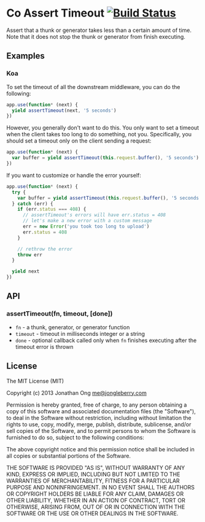 # Co Assert Timeout [![Build Status](https://travis-ci.org/koajs/co-assert-timeout.png)](https://travis-ci.org/koajs/co-assert-timeout)

Assert that a thunk or generator takes less than a certain amount of time.
Note that it does not stop the thunk or generator from finish executing.

## Examples

### Koa

To set the timeout of all the downstream middleware, you can do the following:

```js
app.use(function* (next) {
  yield assertTimeout(next, '5 seconds')
})
```

However, you generally don't want to do this.
You only want to set a timeout when the client takes too long to do something,
not you.
Specifically, you should set a timeout only on the client sending a request:

```js
app.use(function* (next) {
  var buffer = yield assertTimeout(this.request.buffer(), '5 seconds')
})
```

If you want to customize or handle the error yourself:

```js
app.use(function* (next) {
  try {
    var buffer = yield assertTimeout(this.request.buffer(), '5 seconds')
  } catch (err) {
    if (err.status === 408) {
      // assertTimeout's errors will have err.status = 408
      // let's make a new error with a custom message
      err = new Error('you took too long to upload')
      err.status = 408
    }

    // rethrow the error
    throw err
  }

  yield next
})
```

## API

### assertTimeout(fn, timeout, [done])

- `fn` - a thunk, generator, or generator function
- `timeout` - timeout in milliseconds integer or a string
- `done` - optional callback called only when `fn` finishes executing after the timeout error is thrown

## License

The MIT License (MIT)

Copyright (c) 2013 Jonathan Ong me@jongleberry.com

Permission is hereby granted, free of charge, to any person obtaining a copy
of this software and associated documentation files (the "Software"), to deal
in the Software without restriction, including without limitation the rights
to use, copy, modify, merge, publish, distribute, sublicense, and/or sell
copies of the Software, and to permit persons to whom the Software is
furnished to do so, subject to the following conditions:

The above copyright notice and this permission notice shall be included in
all copies or substantial portions of the Software.

THE SOFTWARE IS PROVIDED "AS IS", WITHOUT WARRANTY OF ANY KIND, EXPRESS OR
IMPLIED, INCLUDING BUT NOT LIMITED TO THE WARRANTIES OF MERCHANTABILITY,
FITNESS FOR A PARTICULAR PURPOSE AND NONINFRINGEMENT. IN NO EVENT SHALL THE
AUTHORS OR COPYRIGHT HOLDERS BE LIABLE FOR ANY CLAIM, DAMAGES OR OTHER
LIABILITY, WHETHER IN AN ACTION OF CONTRACT, TORT OR OTHERWISE, ARISING FROM,
OUT OF OR IN CONNECTION WITH THE SOFTWARE OR THE USE OR OTHER DEALINGS IN
THE SOFTWARE.